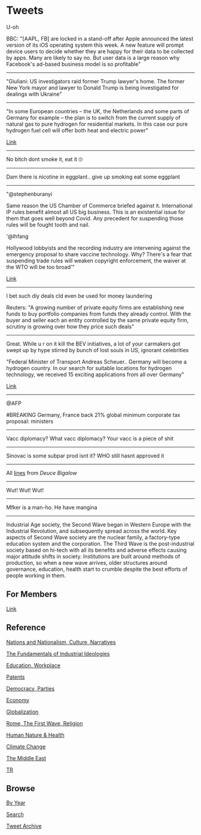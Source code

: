 # Tweets

U-oh

BBC: "[AAPL, FB] are locked in a stand-off after Apple announced the
latest version of its iOS operating system this week. A new feature
will prompt device users to decide whether they are happy for their
data to be collected by apps. Many are likely to say no. But user data
is a large reason why Facebook's ad-based business model is so
profitable"

---

"Giuliani: US investigators raid former Trump lawyer's home. The
former New York mayor and lawyer to Donald Trump is being investigated
for dealings with Ukraine"

---

"In some European countries – the UK, the Netherlands and some parts of
Germany for example – the plan is to switch from the current supply of
natural gas to pure hydrogen for residential markets. In this case our
pure hydrogen fuel cell will offer both heat and electric power"

[Link](https://www.h2-view.com/story/a-hydrogen-society-an-interview-with-panasonic-part-1/)


---

No bitch dont smoke it, eat it 🙄

---

Dam there is nicotine in eggplant.. give up smoking eat some eggplant

---

"@stephenburanyi

Same reason the US Chamber of Commerce briefed against
it. International IP rules benefit almost all US big business. This is
an existential issue for them that goes well beyond Covid. Any
precedent for suspending those rules will be fought tooth and nail.

'@lhfang

Hollywood lobbyists and the recording industry are intervening against
the emergency proposal to share vaccine technology. Why? There's a
fear that suspending trade rules will weaken copyright enforcement,
the waiver at the WTO will be too broad'"

[Link](https://interc.pt/3aHSVzg)

---

I bet such diy deals cld even be used for money laundering

Reuters: "A growing number of private equity firms are establishing new
funds to buy portfolio companies from funds they already control. With
the buyer and seller each an entity controlled by the same private
equity firm, scrutiny is growing over how they price such deals"

---

Great. While u r on it kill the BEV initiatives, a lot of your
carmakers got swept up by hype stirred by bunch of lost souls in US,
ignorant celebrities

"Federal Minister of Transport Andreas Scheuer.. Germany will become a
hydrogen country. In our search for suitable locations for hydrogen
technology, we received 15 exciting applications from all over
Germany"

[Link](https://www.bmvi.de/SharedDocs/DE/Pressemitteilungen/2021/042-scheuer-deutschland-wird-wasserstoffland.html)

---

@AFP

\#BREAKING Germany, France back 21% global minimum corporate tax proposal: ministers

---

Vacc diplomacy? What vacc diplomacy? Your vacc is a piece of shit 

---

Sinovac is some subpar prod isnt it? WHO still hasnt approved it

---

All [lines](https://www.youtube.com/watch?v=b4zVu0sN8cw) from *Deuce Bigalow*

---

Wut! Wut! Wut!

---

Mfker is a man-ho. He have mangina

---

Industrial Age society, the Second Wave began in Western Europe with
the Industrial Revolution, and subsequently spread across the
world. Key aspects of Second Wave society are the nuclear family, a
factory-type education system and the corporation. The Third Wave is
the post-industrial society based on hi-tech with all its benefits and
adverse effects causing major attitude shifts in society. Institutions
are built around methods of production, so when a new wave arrives,
older structures around governance, education, health start to crumble
despite the best efforts of people working in them.

## For Members

[Link](https://thirdwave-members.herokuapp.com)

## Reference

[Nations and Nationalism, Culture, Narratives](/2013/02/nations-and-nationalism.md)

[The Fundamentals of Industrial Ideologies](/2011/04/fundamentals-of-industrial-ideologies.md)

[Education, Workplace](2017/09/education-workplace.md)

[Patents](/2018/09/patents.md)

[Democracy, Parties](/2016/11/democracy.md)

[Economy](/2018/05/economy.md)

[Globalization](/2018/09/globalization.md)

[Rome, The First Wave, Religion](/2017/12/rome.md)

[Human Nature & Health](/2020/07/human-nature.md)

[Climate Change](/2018/12/climate.md)

[The Middle East](/2019/07/middleeast.md)

[TR](../tr)

## Browse

[By Year](years.md)

[Search](search.html)

[Tweet Archive](/tweets/README.md)


